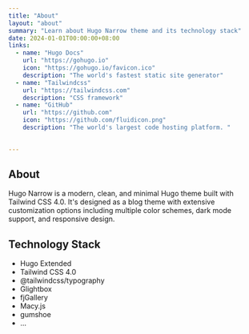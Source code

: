 ```yaml
---
title: "About"
layout: "about"
summary: "Learn about Hugo Narrow theme and its technology stack"
date: 2024-01-01T00:00:00+08:00
links:
  - name: "Hugo Docs"
    url: "https://gohugo.io"
    icon: "https://gohugo.io/favicon.ico"
    description: "The world's fastest static site generator"
  - name: "Tailwindcss"
    url: "https://tailwindcss.com"
    description: "CSS framework"
  - name: "GitHub"
    url: "https://github.com"
    icon: "https://github.com/fluidicon.png"
    description: "The world's largest code hosting platform. "
  

---
```


## About

Hugo Narrow is a modern, clean, and minimal Hugo theme built with Tailwind CSS 4.0. It's designed as a blog theme with extensive customization options including multiple color schemes, dark mode support, and responsive design.

## Technology Stack

- Hugo Extended
- Tailwind CSS 4.0
- @tailwindcss/typography
- Glightbox
- fjGallery
- Macy.js
- gumshoe
- ...

